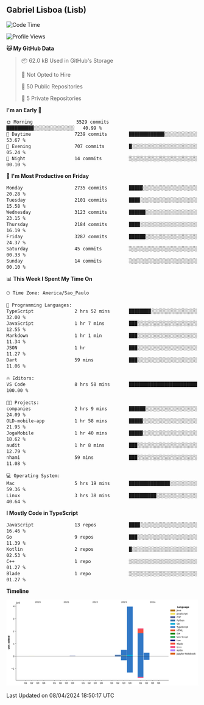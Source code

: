 ## Gabriel Lisboa (Lisb)

<!--START_SECTION:waka-->
![Code Time](http://img.shields.io/badge/Code%20Time-506%20hrs%2019%20mins-blue)

![Profile Views](http://img.shields.io/badge/Profile%20Views-0-blue)

**🐱 My GitHub Data** 

> 📦 62.0 kB Used in GitHub's Storage 
 > 
> 🚫 Not Opted to Hire
 > 
> 📜 50 Public Repositories 
 > 
> 🔑 5 Private Repositories 
 > 
**I'm an Early 🐤** 

```text
🌞 Morning                5529 commits        ██████████░░░░░░░░░░░░░░░   40.99 % 
🌆 Daytime                7239 commits        █████████████░░░░░░░░░░░░   53.67 % 
🌃 Evening                707 commits         █░░░░░░░░░░░░░░░░░░░░░░░░   05.24 % 
🌙 Night                  14 commits          ░░░░░░░░░░░░░░░░░░░░░░░░░   00.10 % 
```
📅 **I'm Most Productive on Friday** 

```text
Monday                   2735 commits        █████░░░░░░░░░░░░░░░░░░░░   20.28 % 
Tuesday                  2101 commits        ████░░░░░░░░░░░░░░░░░░░░░   15.58 % 
Wednesday                3123 commits        ██████░░░░░░░░░░░░░░░░░░░   23.15 % 
Thursday                 2184 commits        ████░░░░░░░░░░░░░░░░░░░░░   16.19 % 
Friday                   3287 commits        ██████░░░░░░░░░░░░░░░░░░░   24.37 % 
Saturday                 45 commits          ░░░░░░░░░░░░░░░░░░░░░░░░░   00.33 % 
Sunday                   14 commits          ░░░░░░░░░░░░░░░░░░░░░░░░░   00.10 % 
```


📊 **This Week I Spent My Time On** 

```text
🕑︎ Time Zone: America/Sao_Paulo

💬 Programming Languages: 
TypeScript               2 hrs 52 mins       ████████░░░░░░░░░░░░░░░░░   32.00 % 
JavaScript               1 hr 7 mins         ███░░░░░░░░░░░░░░░░░░░░░░   12.55 % 
Markdown                 1 hr 1 min          ███░░░░░░░░░░░░░░░░░░░░░░   11.34 % 
JSON                     1 hr                ███░░░░░░░░░░░░░░░░░░░░░░   11.27 % 
Dart                     59 mins             ███░░░░░░░░░░░░░░░░░░░░░░   11.06 % 

🔥 Editors: 
VS Code                  8 hrs 58 mins       █████████████████████████   100.00 % 

🐱‍💻 Projects: 
companies                2 hrs 9 mins        ██████░░░░░░░░░░░░░░░░░░░   24.09 % 
OLD-mobile-app           1 hr 58 mins        █████░░░░░░░░░░░░░░░░░░░░   21.95 % 
JogaMobile               1 hr 40 mins        █████░░░░░░░░░░░░░░░░░░░░   18.62 % 
audit                    1 hr 8 mins         ███░░░░░░░░░░░░░░░░░░░░░░   12.79 % 
nhami                    59 mins             ███░░░░░░░░░░░░░░░░░░░░░░   11.08 % 

💻 Operating System: 
Mac                      5 hrs 19 mins       ███████████████░░░░░░░░░░   59.36 % 
Linux                    3 hrs 38 mins       ██████████░░░░░░░░░░░░░░░   40.64 % 
```

**I Mostly Code in TypeScript** 

```text
JavaScript               13 repos            ████░░░░░░░░░░░░░░░░░░░░░   16.46 % 
Go                       9 repos             ███░░░░░░░░░░░░░░░░░░░░░░   11.39 % 
Kotlin                   2 repos             █░░░░░░░░░░░░░░░░░░░░░░░░   02.53 % 
C++                      1 repo              ░░░░░░░░░░░░░░░░░░░░░░░░░   01.27 % 
Blade                    1 repo              ░░░░░░░░░░░░░░░░░░░░░░░░░   01.27 % 
```



**Timeline**

![Lines of Code chart](https://raw.githubusercontent.com/tenlisboa/tenlisboa/main/assets/bar_graph.png)


 Last Updated on 08/04/2024 18:50:17 UTC
<!--END_SECTION:waka-->
